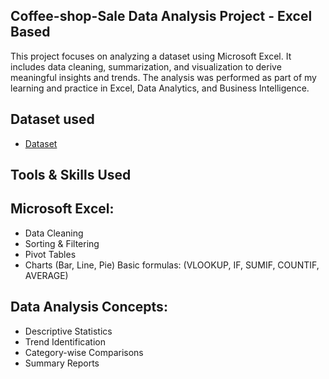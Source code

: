 ## Coffee-shop-Sale Data Analysis Project - Excel Based
This project focuses on analyzing a dataset using Microsoft Excel. It includes data cleaning, summarization, and visualization to derive meaningful insights and trends. The analysis was performed as part of my learning and practice in Excel, Data Analytics, and Business Intelligence.
## Dataset used
- <a href="https://github.com/Nandha1604/Coffee-Shop-Data-Analysis-Dashboard/blob/main/coffee%20shop.py.xlsx">Dataset</a>
## Tools & Skills Used
## Microsoft Excel:
- Data Cleaning
- Sorting & Filtering
- Pivot Tables
- Charts (Bar, Line, Pie)
 Basic formulas: (VLOOKUP, IF, SUMIF, COUNTIF, AVERAGE)
## Data Analysis Concepts:
- Descriptive Statistics
- Trend Identification
- Category-wise Comparisons
- Summary Reports


